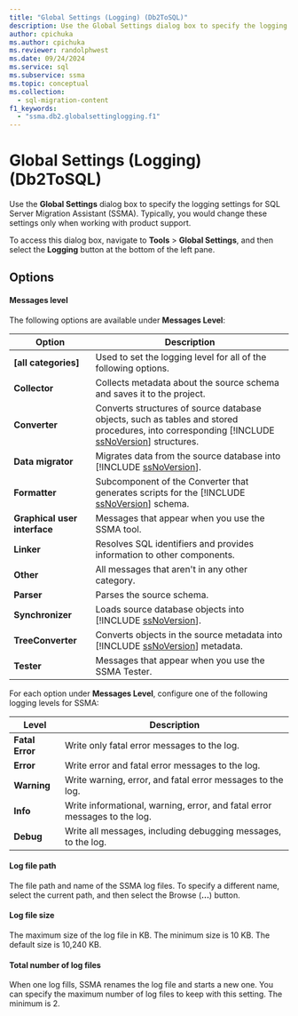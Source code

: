 ```yaml
---
title: "Global Settings (Logging) (Db2ToSQL)"
description: Use the Global Settings dialog box to specify the logging settings for SSMA for Db2.
author: cpichuka
ms.author: cpichuka
ms.reviewer: randolphwest
ms.date: 09/24/2024
ms.service: sql
ms.subservice: ssma
ms.topic: conceptual
ms.collection:
  - sql-migration-content
f1_keywords:
  - "ssma.db2.globalsettinglogging.f1"
---
```

# Global Settings (Logging) (Db2ToSQL)

Use the **Global Settings** dialog box to specify the logging settings for SQL Server Migration Assistant (SSMA). Typically, you would change these settings only when working with product support.

To access this dialog box, navigate to **Tools** > **Global Settings**, and then select the **Logging** button at the bottom of the left pane.

## Options

#### Messages level

The following options are available under **Messages Level**:

| Option | Description |
| --- | --- |
| **[all categories]** | Used to set the logging level for all of the following options. |
| **Collector** | Collects metadata about the source schema and saves it to the project. |
| **Converter** | Converts structures of source database objects, such as tables and stored procedures, into corresponding [!INCLUDE [ssNoVersion](../../includes/ssnoversion-md.md)] structures. |
| **Data migrator** | Migrates data from the source database into [!INCLUDE [ssNoVersion](../../includes/ssnoversion-md.md)]. |
| **Formatter** | Subcomponent of the Converter that generates scripts for the [!INCLUDE [ssNoVersion](../../includes/ssnoversion-md.md)] schema. |
| **Graphical user interface** | Messages that appear when you use the SSMA tool. |
| **Linker** | Resolves SQL identifiers and provides information to other components. |
| **Other** | All messages that aren't in any other category. |
| **Parser** | Parses the source schema. |
| **Synchronizer** | Loads source database objects into [!INCLUDE [ssNoVersion](../../includes/ssnoversion-md.md)]. |
| **TreeConverter** | Converts objects in the source metadata into [!INCLUDE [ssNoVersion](../../includes/ssnoversion-md.md)] metadata. |
| **Tester** | Messages that appear when you use the SSMA Tester. |

For each option under **Messages Level**, configure one of the following logging levels for SSMA:

| Level | Description |
| --- | --- |
| **Fatal Error** | Write only fatal error messages to the log. |
| **Error** | Write error and fatal error messages to the log. |
| **Warning** | Write warning, error, and fatal error messages to the log. |
| **Info** | Write informational, warning, error, and fatal error messages to the log. |
| **Debug** | Write all messages, including debugging messages, to the log. |

#### Log file path

The file path and name of the SSMA log files. To specify a different name, select the current path, and then select the Browse (**...**) button.

#### Log file size

The maximum size of the log file in KB. The minimum size is 10 KB. The default size is 10,240 KB.

#### Total number of log files

When one log fills, SSMA renames the log file and starts a new one. You can specify the maximum number of log files to keep with this setting. The minimum is 2.
